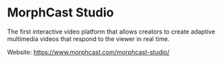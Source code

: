 # MorphCast Studio

The first interactive video platform that allows creators to create adaptive multimedia videos that respond to the viewer in real time.

Website: https://www.morphcast.com/morphcast-studio/
